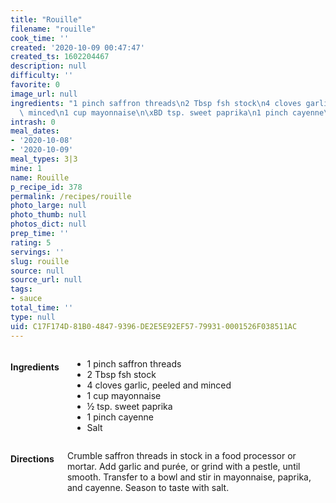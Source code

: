 ```yaml
---
title: "Rouille"
filename: "rouille"
cook_time: ''
created: '2020-10-09 00:47:47'
created_ts: 1602204467
description: null
difficulty: ''
favorite: 0
image_url: null
ingredients: "1 pinch saffron threads\n2 Tbsp fsh stock\n4 cloves garlic, peeled and\
  \ minced\n1 cup mayonnaise\n\xBD tsp. sweet paprika\n1 pinch cayenne\nSalt"
intrash: 0
meal_dates:
- '2020-10-08'
- '2020-10-09'
meal_types: 3|3
mine: 1
name: Rouille
p_recipe_id: 378
permalink: /recipes/rouille
photo_large: null
photo_thumb: null
photos_dict: null
prep_time: ''
rating: 5
servings: ''
slug: rouille
source: null
source_url: null
tags:
- sauce
total_time: ''
type: null
uid: C17F174D-81B0-4847-9396-DE2E5E92EF57-79931-0001526F038511AC
---
```

<div class="large-8 medium-7 columns" id="writeup">	</div><!-- #writeup -->
</div><!-- #row-one -->
<div class="row" id="row-two">	<div class="medium-4 small-5 columns" id="ingredients"><h4>Ingredients</h4><div class="box box-ingredients content"><ul>
<li>1 pinch saffron threads</li>
<li>2 Tbsp fsh stock</li>
<li>4 cloves garlic, peeled and minced</li>
<li>1 cup mayonnaise</li>
<li>½ tsp. sweet paprika</li>
<li>1 pinch cayenne</li>
<li>Salt</li>
</ul>
</div>	</div>	<div class="medium-6 small-7 columns" id="directions"><h4>Directions</h4><div class="box box-directions content"><p>Crumble saffron threads in stock in a food processor or mortar. Add garlic and purée, or grind with a pestle, until smooth. Transfer to a bowl and stir in mayonnaise, paprika, and cayenne. Season to taste with salt.</p>
</div>	</div>